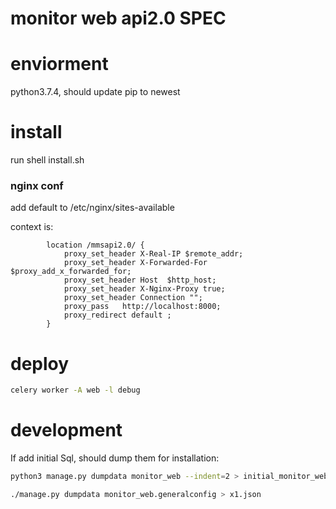 # monitor web api2.0 SPEC

# enviorment
python3.7.4, should update pip to newest

# install

run shell install.sh

### nginx conf

add default to /etc/nginx/sites-available

context is:
```
        location /mmsapi2.0/ {                                                                                                                                      
            proxy_set_header X-Real-IP $remote_addr;                                                                    
            proxy_set_header X-Forwarded-For $proxy_add_x_forwarded_for;                                                
            proxy_set_header Host  $http_host;                                                                          
            proxy_set_header X-Nginx-Proxy true;                                                                        
            proxy_set_header Connection "";                                                                             
            proxy_pass   http://localhost:8000;                                                                         
            proxy_redirect default ;                                                                                    
        }
```

# deploy 
```bash
celery worker -A web -l debug
```


# development
If add initial Sql, should dump them for installation:
```bash
python3 manage.py dumpdata monitor_web --indent=2 > initial_monitor_web.json
```

```bash
./manage.py dumpdata monitor_web.generalconfig > x1.json
```
